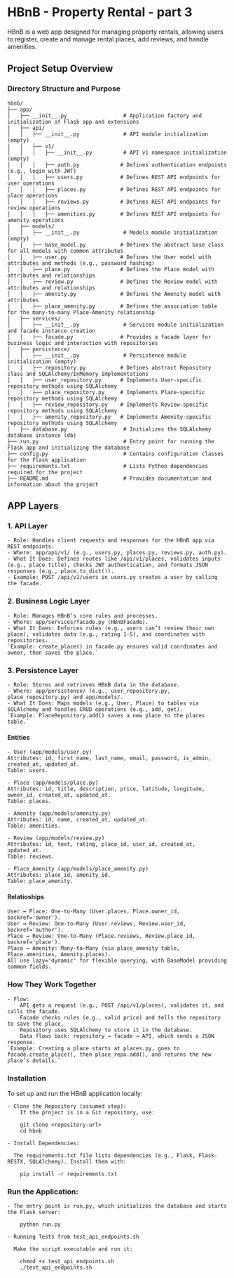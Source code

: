 # HBnB - Property Rental - part 3

HBnB is a web app designed for managing property rentals, allowing users to register, create and manage rental places, add reviews, and handle amenities.

## Project Setup Overview

### Directory Structure and Purpose
```
hbnb/
├── app/
│   ├── __init__.py                  # Application factory and initialization of Flask app and extensions
│   ├── api/
│   │   ├── __init__.py              # API module initialization (empty)
│   │   ├── v1/
│   │   │   ├── __init__.py          # API v1 namespace initialization (empty)
│   │   │   ├── auth.py             # Defines authentication endpoints (e.g., login with JWT)
│   │   │   ├── users.py            # Defines REST API endpoints for user operations
│   │   │   ├── places.py           # Defines REST API endpoints for place operations
│   │   │   ├── reviews.py          # Defines REST API endpoints for review operations
│   │   │   ├── amenities.py        # Defines REST API endpoints for amenity operations
│   ├── models/
│   │   ├── __init__.py              # Models module initialization (empty)
│   │   ├── base_model.py           # Defines the abstract base class for all models with common attributes
│   │   ├── user.py                 # Defines the User model with attributes and methods (e.g., password hashing)
│   │   ├── place.py                # Defines the Place model with attributes and relationships
│   │   ├── review.py               # Defines the Review model with attributes and relationships
│   │   ├── amenity.py              # Defines the Amenity model with attributes
│   │   ├── place_amenity.py        # Defines the association table for the many-to-many Place-Amenity relationship
│   ├── services/
│   │   ├── __init__.py              # Services module initialization and facade instance creation
│   │   ├── facade.py               # Provides a facade layer for business logic and interaction with repositories
│   ├── persistence/
│   │   ├── __init__.py              # Persistence module initialization (empty)
│   │   ├── repository.py           # Defines abstract Repository class and SQLAlchemy/InMemory implementations
│   │   ├── user_repository.py      # Implements User-specific repository methods using SQLAlchemy
│   │   ├── place_repository.py     # Implements Place-specific repository methods using SQLAlchemy
│   │   ├── review_repository.py    # Implements Review-specific repository methods using SQLAlchemy
│   │   ├── amenity_repository.py   # Implements Amenity-specific repository methods using SQLAlchemy
│   ├── database.py                  # Initializes the SQLAlchemy database instance (db)
├── run.py                           # Entry point for running the Flask app and initializing the database
├── config.py                        # Contains configuration classes for the Flask application
├── requirements.txt                 # Lists Python dependencies required for the project
├── README.md                        # Provides documentation and information about the project
```
## APP Layers

### 1. API Layer

    - Role: Handles client requests and responses for the HBnB app via REST endpoints.
    - Where: app/api/v1/ (e.g., users.py, places.py, reviews.py, auth.py).
    - What It Does: Defines routes like /api/v1/places, validates inputs (e.g., place title), checks JWT authentication, and formats JSON responses (e.g., place.to_dict()).
    - Example: POST /api/v1/users in users.py creates a user by calling the facade.

### 2. Business Logic Layer

    - Role: Manages HBnB’s core rules and processes.
    - Where: app/services/facade.py (HBnBFacade).
    - What It Does: Enforces rules (e.g., users can’t review their own place), validates data (e.g., rating 1-5), and coordinates with repositories.
    `Example: create_place() in facade.py ensures valid coordinates and owner, then saves the place.`

### 3. Persistence Layer

    - Role: Stores and retrieves HBnB data in the database.
    - Where: app/persistence/ (e.g., user_repository.py, place_repository.py) and app/models/.
    - What It Does: Maps models (e.g., User, Place) to tables via SQLAlchemy and handles CRUD operations (e.g., add, get).
    `Example: PlaceRepository.add() saves a new place to the places table.`
    
#### Entities
```
- User (app/models/user.py)
Attributes: id, first_name, last_name, email, password, is_admin, created_at, updated_at.
Table: users.

- Place (app/models/place.py)
Attributes: id, title, description, price, latitude, longitude, owner_id, created_at, updated_at.
Table: places.

- Amenity (app/models/amenity.py)
Attributes: id, name, created_at, updated_at.
Table: amenities.

- Review (app/models/review.py)
Attributes: id, text, rating, place_id, user_id, created_at, updated_at.
Table: reviews.

- Place_Amenity (app/models/place_amenity.py)
Attributes: place_id, amenity_id.
Table: place_amenity.
```


#### Relatioships
```
User ↔ Place: One-to-Many (User.places, Place.owner_id, backref='owner').
User ↔ Review: One-to-Many (User.reviews, Review.user_id, backref='author').
Place ↔ Review: One-to-Many (Place.reviews, Review.place_id, backref='place').
Place ↔ Amenity: Many-to-Many (via place_amenity table, Place.amenities, Amenity.places).
All use lazy='dynamic' for flexible querying, with BaseModel providing common fields.
```

### How They Work Together

    - Flow:
        API gets a request (e.g., POST /api/v1/places), validates it, and calls the facade.
        Facade checks rules (e.g., valid price) and tells the repository to save the place.
        Repository uses SQLAlchemy to store it in the database.
        Data flows back: repository → facade → API, which sends a JSON response.
    `Example: Creating a place starts at places.py, goes to facade.create_place(), then place_repo.add(), and returns the new place’s details.`


### Installation

To set up and run the HBnB application locally:

    - Clone the Repository (assumed step):
        If the project is in a Git repository, use:
```
    git clone <repository-url>
    cd hbnb
```


    - Install Dependencies:

      The requirements.txt file lists dependencies (e.g., Flask, Flask-RESTX, SQLAlchemy). Install them with:
```
    pip install -r requirements.txt
```
### Run the Application:

    - The entry point is run.py, which initializes the database and starts the Flask server:
```
    python run.py
```
    - Running Tests from test_api_endpoints.sh

      Make the script executable and run it:
```
    chmod +x test_api_endpoints.sh
    ./test_api_endpoints.sh
```
